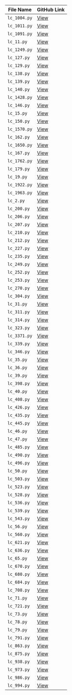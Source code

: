 | File Name | GitHub Link |
|-----------|--------------|
| `lc_1004.py` | [View](https://github.com/dk67604/python-learning/blob/main/coding_2025/meta/lc_1004.py) |
| `lc_1011.py` | [View](https://github.com/dk67604/python-learning/blob/main/coding_2025/meta/lc_1011.py) |
| `lc_1091.py` | [View](https://github.com/dk67604/python-learning/blob/main/coding_2025/meta/lc_1091.py) |
| `lc_11.py` | [View](https://github.com/dk67604/python-learning/blob/main/coding_2025/meta/lc_11.py) |
| `lc_1249.py` | [View](https://github.com/dk67604/python-learning/blob/main/coding_2025/meta/lc_1249.py) |
| `lc_127.py` | [View](https://github.com/dk67604/python-learning/blob/main/coding_2025/meta/lc_127.py) |
| `lc_129.py` | [View](https://github.com/dk67604/python-learning/blob/main/coding_2025/meta/lc_129.py) |
| `lc_138.py` | [View](https://github.com/dk67604/python-learning/blob/main/coding_2025/meta/lc_138.py) |
| `lc_139.py` | [View](https://github.com/dk67604/python-learning/blob/main/coding_2025/meta/lc_139.py) |
| `lc_140.py` | [View](https://github.com/dk67604/python-learning/blob/main/coding_2025/meta/lc_140.py) |
| `lc_1428.py` | [View](https://github.com/dk67604/python-learning/blob/main/coding_2025/meta/lc_1428.py) |
| `lc_146.py` | [View](https://github.com/dk67604/python-learning/blob/main/coding_2025/meta/lc_146.py) |
| `lc_15.py` | [View](https://github.com/dk67604/python-learning/blob/main/coding_2025/meta/lc_15.py) |
| `lc_150.py` | [View](https://github.com/dk67604/python-learning/blob/main/coding_2025/meta/lc_150.py) |
| `lc_1570.py` | [View](https://github.com/dk67604/python-learning/blob/main/coding_2025/meta/lc_1570.py) |
| `lc_162.py` | [View](https://github.com/dk67604/python-learning/blob/main/coding_2025/meta/lc_162.py) |
| `lc_1650.py` | [View](https://github.com/dk67604/python-learning/blob/main/coding_2025/meta/lc_1650.py) |
| `lc_167.py` | [View](https://github.com/dk67604/python-learning/blob/main/coding_2025/meta/lc_167.py) |
| `lc_1762.py` | [View](https://github.com/dk67604/python-learning/blob/main/coding_2025/meta/lc_1762.py) |
| `lc_179.py` | [View](https://github.com/dk67604/python-learning/blob/main/coding_2025/meta/lc_179.py) |
| `lc_19.py` | [View](https://github.com/dk67604/python-learning/blob/main/coding_2025/meta/lc_19.py) |
| `lc_1922.py` | [View](https://github.com/dk67604/python-learning/blob/main/coding_2025/meta/lc_1922.py) |
| `lc_1963.py` | [View](https://github.com/dk67604/python-learning/blob/main/coding_2025/meta/lc_1963.py) |
| `lc_2.py` | [View](https://github.com/dk67604/python-learning/blob/main/coding_2025/meta/lc_2.py) |
| `lc_200.py` | [View](https://github.com/dk67604/python-learning/blob/main/coding_2025/meta/lc_200.py) |
| `lc_206.py` | [View](https://github.com/dk67604/python-learning/blob/main/coding_2025/meta/lc_206.py) |
| `lc_207.py` | [View](https://github.com/dk67604/python-learning/blob/main/coding_2025/meta/lc_207.py) |
| `lc_210.py` | [View](https://github.com/dk67604/python-learning/blob/main/coding_2025/meta/lc_210.py) |
| `lc_212.py` | [View](https://github.com/dk67604/python-learning/blob/main/coding_2025/meta/lc_212.py) |
| `lc_227.py` | [View](https://github.com/dk67604/python-learning/blob/main/coding_2025/meta/lc_227.py) |
| `lc_235.py` | [View](https://github.com/dk67604/python-learning/blob/main/coding_2025/meta/lc_235.py) |
| `lc_249.py` | [View](https://github.com/dk67604/python-learning/blob/main/coding_2025/meta/lc_249.py) |
| `lc_252.py` | [View](https://github.com/dk67604/python-learning/blob/main/coding_2025/meta/lc_252.py) |
| `lc_253.py` | [View](https://github.com/dk67604/python-learning/blob/main/coding_2025/meta/lc_253.py) |
| `lc_270.py` | [View](https://github.com/dk67604/python-learning/blob/main/coding_2025/meta/lc_270.py) |
| `lc_304.py` | [View](https://github.com/dk67604/python-learning/blob/main/coding_2025/meta/lc_304.py) |
| `lc_31.py` | [View](https://github.com/dk67604/python-learning/blob/main/coding_2025/meta/lc_31.py) |
| `lc_311.py` | [View](https://github.com/dk67604/python-learning/blob/main/coding_2025/meta/lc_311.py) |
| `lc_314.py` | [View](https://github.com/dk67604/python-learning/blob/main/coding_2025/meta/lc_314.py) |
| `lc_323.py` | [View](https://github.com/dk67604/python-learning/blob/main/coding_2025/meta/lc_323.py) |
| `lc_3371.py` | [View](https://github.com/dk67604/python-learning/blob/main/coding_2025/meta/lc_3371.py) |
| `lc_339.py` | [View](https://github.com/dk67604/python-learning/blob/main/coding_2025/meta/lc_339.py) |
| `lc_346.py` | [View](https://github.com/dk67604/python-learning/blob/main/coding_2025/meta/lc_346.py) |
| `lc_35.py` | [View](https://github.com/dk67604/python-learning/blob/main/coding_2025/meta/lc_35.py) |
| `lc_36.py` | [View](https://github.com/dk67604/python-learning/blob/main/coding_2025/meta/lc_36.py) |
| `lc_39.py` | [View](https://github.com/dk67604/python-learning/blob/main/coding_2025/meta/lc_39.py) |
| `lc_398.py` | [View](https://github.com/dk67604/python-learning/blob/main/coding_2025/meta/lc_398.py) |
| `lc_40.py` | [View](https://github.com/dk67604/python-learning/blob/main/coding_2025/meta/lc_40.py) |
| `lc_408.py` | [View](https://github.com/dk67604/python-learning/blob/main/coding_2025/meta/lc_408.py) |
| `lc_426.py` | [View](https://github.com/dk67604/python-learning/blob/main/coding_2025/meta/lc_426.py) |
| `lc_435.py` | [View](https://github.com/dk67604/python-learning/blob/main/coding_2025/meta/lc_435.py) |
| `lc_445.py` | [View](https://github.com/dk67604/python-learning/blob/main/coding_2025/meta/lc_445.py) |
| `lc_46.py` | [View](https://github.com/dk67604/python-learning/blob/main/coding_2025/meta/lc_46.py) |
| `lc_47.py` | [View](https://github.com/dk67604/python-learning/blob/main/coding_2025/meta/lc_47.py) |
| `lc_485.py` | [View](https://github.com/dk67604/python-learning/blob/main/coding_2025/meta/lc_485.py) |
| `lc_490.py` | [View](https://github.com/dk67604/python-learning/blob/main/coding_2025/meta/lc_490.py) |
| `lc_496.py` | [View](https://github.com/dk67604/python-learning/blob/main/coding_2025/meta/lc_496.py) |
| `lc_50.py` | [View](https://github.com/dk67604/python-learning/blob/main/coding_2025/meta/lc_50.py) |
| `lc_503.py` | [View](https://github.com/dk67604/python-learning/blob/main/coding_2025/meta/lc_503.py) |
| `lc_523.py` | [View](https://github.com/dk67604/python-learning/blob/main/coding_2025/meta/lc_523.py) |
| `lc_528.py` | [View](https://github.com/dk67604/python-learning/blob/main/coding_2025/meta/lc_528.py) |
| `lc_536.py` | [View](https://github.com/dk67604/python-learning/blob/main/coding_2025/meta/lc_536.py) |
| `lc_539.py` | [View](https://github.com/dk67604/python-learning/blob/main/coding_2025/meta/lc_539.py) |
| `lc_543.py` | [View](https://github.com/dk67604/python-learning/blob/main/coding_2025/meta/lc_543.py) |
| `lc_56.py` | [View](https://github.com/dk67604/python-learning/blob/main/coding_2025/meta/lc_56.py) |
| `lc_560.py` | [View](https://github.com/dk67604/python-learning/blob/main/coding_2025/meta/lc_560.py) |
| `lc_621.py` | [View](https://github.com/dk67604/python-learning/blob/main/coding_2025/meta/lc_621.py) |
| `lc_636.py` | [View](https://github.com/dk67604/python-learning/blob/main/coding_2025/meta/lc_636.py) |
| `lc_65.py` | [View](https://github.com/dk67604/python-learning/blob/main/coding_2025/meta/lc_65.py) |
| `lc_670.py` | [View](https://github.com/dk67604/python-learning/blob/main/coding_2025/meta/lc_670.py) |
| `lc_680.py` | [View](https://github.com/dk67604/python-learning/blob/main/coding_2025/meta/lc_680.py) |
| `lc_684.py` | [View](https://github.com/dk67604/python-learning/blob/main/coding_2025/meta/lc_684.py) |
| `lc_708.py` | [View](https://github.com/dk67604/python-learning/blob/main/coding_2025/meta/lc_708.py) |
| `lc_71.py` | [View](https://github.com/dk67604/python-learning/blob/main/coding_2025/meta/lc_71.py) |
| `lc_721.py` | [View](https://github.com/dk67604/python-learning/blob/main/coding_2025/meta/lc_721.py) |
| `lc_73.py` | [View](https://github.com/dk67604/python-learning/blob/main/coding_2025/meta/lc_73.py) |
| `lc_78.py` | [View](https://github.com/dk67604/python-learning/blob/main/coding_2025/meta/lc_78.py) |
| `lc_79.py` | [View](https://github.com/dk67604/python-learning/blob/main/coding_2025/meta/lc_79.py) |
| `lc_791.py` | [View](https://github.com/dk67604/python-learning/blob/main/coding_2025/meta/lc_791.py) |
| `lc_863.py` | [View](https://github.com/dk67604/python-learning/blob/main/coding_2025/meta/lc_863.py) |
| `lc_875.py` | [View](https://github.com/dk67604/python-learning/blob/main/coding_2025/meta/lc_875.py) |
| `lc_938.py` | [View](https://github.com/dk67604/python-learning/blob/main/coding_2025/meta/lc_938.py) |
| `lc_973.py` | [View](https://github.com/dk67604/python-learning/blob/main/coding_2025/meta/lc_973.py) |
| `lc_986.py` | [View](https://github.com/dk67604/python-learning/blob/main/coding_2025/meta/lc_986.py) |
| `lc_994.py` | [View](https://github.com/dk67604/python-learning/blob/main/coding_2025/meta/lc_994.py) |